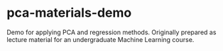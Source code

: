 # pca-materials-demo
Demo for applying PCA and regression methods. Originally prepared as lecture material for an undergraduate Machine Learning course.
